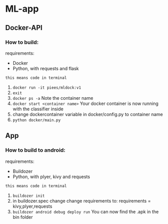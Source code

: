 # ML-app

## Docker-API

### How to build:
requirements:
* Docker
* Python, with requests and flask

`this means code in terminal`
1. `docker run -it piees/mldock:v1`
2. `exit`
3. `docker ps -a` Note the container name
4. `docker start <container name>`
Your docker container is now running with the classifier inside
5. change dockercontainer variable in docker/config.py to container name
6. `python docker/main.py`


## App

### How to build to android:
requirements:
* Buildozer
* Python, with plyer, kivy and requests

`this means code in terminal`
1. `buildozer init`
2. in buildozer.spec change change requirements to: requirements = kivy,plyer,requests
3. `buildozer android debug deploy run`
You can now find the .apk in the bin folder
